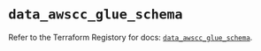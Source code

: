 # `data_awscc_glue_schema`

Refer to the Terraform Registory for docs: [`data_awscc_glue_schema`](https://registry.terraform.io/providers/hashicorp/awscc/0.70.0/docs/data-sources/glue_schema).
